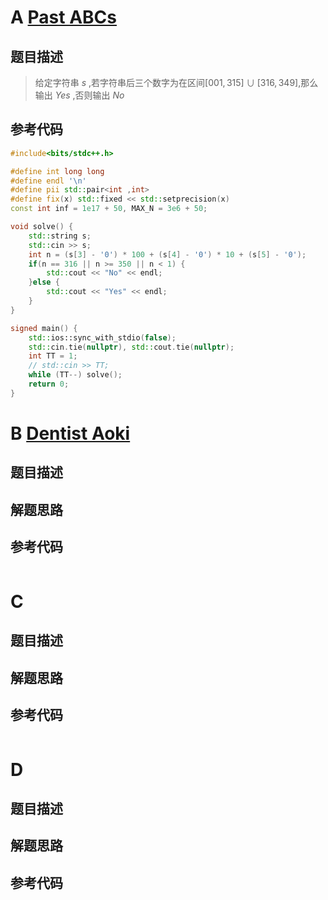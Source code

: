 # A [Past ABCs](https://atcoder.jp/contests/abc350/tasks/abc350_a)

## 题目描述
> 给定字符串 $s$ ,若字符串后三个数字为在区间$[001,315] \cup [316,349]$,那么输出 $Yes$ ,否则输出 $No$
## 参考代码
```cpp
#include<bits/stdc++.h>

#define int long long
#define endl '\n'
#define pii std::pair<int ,int>
#define fix(x) std::fixed << std::setprecision(x)
const int inf = 1e17 + 50, MAX_N = 3e6 + 50;

void solve() {
    std::string s;
    std::cin >> s;
    int n = (s[3] - '0') * 100 + (s[4] - '0') * 10 + (s[5] - '0');
    if(n == 316 || n >= 350 || n < 1) {
        std::cout << "No" << endl;
    }else {
        std::cout << "Yes" << endl;
    }
}

signed main() {
    std::ios::sync_with_stdio(false);
    std::cin.tie(nullptr), std::cout.tie(nullptr);
    int TT = 1;
    // std::cin >> TT;
    while (TT--) solve();
    return 0;
}
```

# B [Dentist Aoki](https://atcoder.jp/contests/abc350/tasks/abc350_b)

## 题目描述
> 
## 解题思路
>

## 参考代码
```cpp

```
# C

## 题目描述
>
## 解题思路
>

## 参考代码
```cpp

```

# D

## 题目描述
>
## 解题思路
>

## 参考代码
```cpp

```
